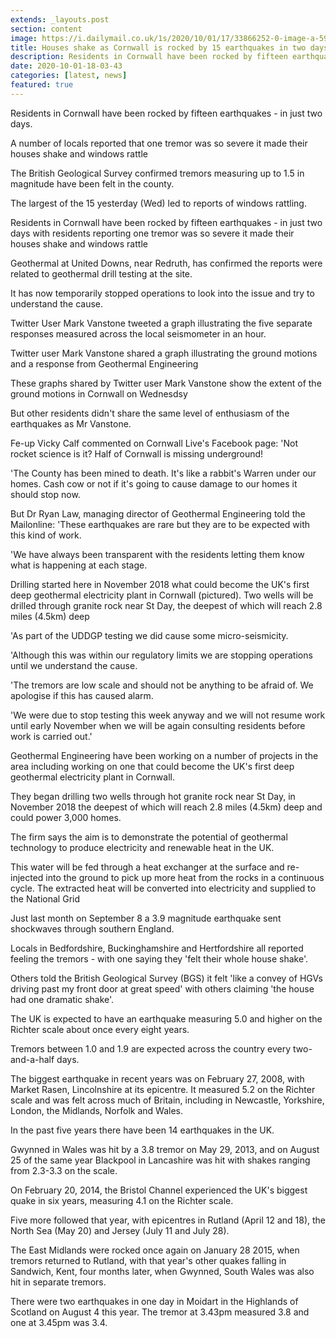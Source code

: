 ```yaml
---
extends: _layouts.post
section: content
image: https://i.dailymail.co.uk/1s/2020/10/01/17/33866252-0-image-a-59_1601568018836.jpg 
title: Houses shake as Cornwall is rocked by 15 earthquakes in two days 
description: Residents in Cornwall have been rocked by fifteen earthquakes - in just two days. A number of locals reported that one tremor was so severe it made their houses shake and windows rattle. 
date: 2020-10-01-18-03-43 
categories: [latest, news] 
featured: true 
--- 
```

Residents in Cornwall have been rocked by fifteen earthquakes - in just two days.

A number of locals reported that one tremor was so severe it made their houses shake and windows rattle 

The British Geological Survey confirmed tremors measuring up to 1.5 in magnitude have been felt in the county.

The largest of the 15 yesterday (Wed) led to reports of windows rattling.

Residents in Cornwall have been rocked by fifteen earthquakes - in just two days with residents reporting one tremor was so severe it made their houses shake and windows rattle

Geothermal at United Downs, near Redruth, has confirmed the reports were related to geothermal drill testing at the site.

It has now temporarily stopped operations to look into the issue and try to understand the cause. 

Twitter User Mark Vanstone tweeted a graph illustrating the five separate responses measured across the local seismometer in an hour.  

Twitter user Mark Vanstone shared a graph illustrating the ground motions and a response from Geothermal Engineering

These graphs shared by Twitter user Mark Vanstone show the extent of the ground motions in Cornwall on Wednesdsy

But other residents didn't share the same level of enthusiasm of the earthquakes as Mr Vanstone.

Fe-up Vicky Calf commented on Cornwall Live's Facebook page: 'Not rocket science is it? Half of Cornwall is missing underground! 

'The County has been mined to death. It's like a rabbit's Warren under our homes. Cash cow or not if it's going to cause damage to our homes it should stop now.  

But Dr Ryan Law, managing director of Geothermal Engineering told the Mailonline: 'These earthquakes are rare but they are to be expected with this kind of work.

'We have always been transparent with the residents letting them know what is happening at each stage.  

Drilling started here in November 2018 what could become the UK's first deep geothermal electricity plant in Cornwall (pictured). Two wells will be drilled through granite rock near St Day, the deepest of which will reach 2.8 miles (4.5km) deep

'As part of the UDDGP testing we did cause some micro-seismicity.

'Although this was within our regulatory limits we are stopping operations until we understand the cause. 

'The tremors are low scale and should not be anything to be afraid of. We apologise if this has caused alarm.

'We were due to stop testing this week anyway and we will not resume work until early November when we will be again consulting residents before work is carried out.'

Geothermal Engineering have been working on a number of projects in the area including working on one that could become the UK's first deep geothermal electricity plant in Cornwall.

They began drilling two wells through hot granite rock near St Day, in November 2018 the deepest of which will reach 2.8 miles (4.5km) deep and could power 3,000 homes.

The firm says the aim is to demonstrate the potential of geothermal technology to produce electricity and renewable heat in the UK. 

This water will be fed through a heat exchanger at the surface and re-injected into the ground to pick up more heat from the rocks in a continuous cycle. The extracted heat will be converted into electricity and supplied to the National Grid

Just last month on September 8 a 3.9 magnitude earthquake sent shockwaves through southern England.

Locals in Bedfordshire, Buckinghamshire and Hertfordshire all reported feeling the tremors - with one saying they 'felt their whole house shake'. 

Others told the British Geological Survey (BGS) it felt 'like a convey of HGVs driving past my front door at great speed' with others claiming 'the house had one dramatic shake'.

The UK is expected to have an earthquake measuring 5.0 and higher on the Richter scale about once every eight years.

Tremors between 1.0 and 1.9 are expected across the country every two-and-a-half days.

The biggest earthquake in recent years was on February 27, 2008, with Market Rasen, Lincolnshire at its epicentre. It measured 5.2 on the Richter scale and was felt across much of Britain, including in Newcastle, Yorkshire, London, the Midlands, Norfolk and Wales.

In the past five years there have been 14 earthquakes in the UK.

Gwynned in Wales was hit by a 3.8 tremor on May 29, 2013, and on August 25 of the same year Blackpool in Lancashire was hit with shakes ranging from 2.3-3.3 on the scale.

On February 20, 2014, the Bristol Channel experienced the UK's biggest quake in six years, measuring 4.1 on the Richter scale.

Five more followed that year, with epicentres in Rutland (April 12 and 18), the North Sea (May 20) and Jersey (July 11 and July 28).

The East Midlands were rocked once again on January 28 2015, when tremors returned to Rutland, with that year's other quakes falling in Sandwich, Kent, four months later, when Gwynned, South Wales was also hit in separate tremors.

There were two earthquakes in one day in Moidart in the Highlands of Scotland on August 4 this year. The tremor at 3.43pm measured 3.8 and one at 3.45pm was 3.4.

